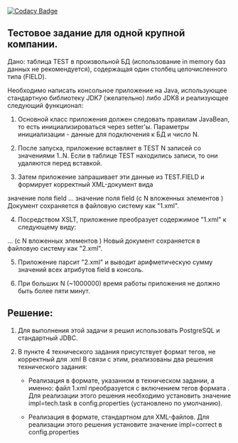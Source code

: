 [![Codacy Badge](https://api.codacy.com/project/badge/Grade/6db5949932f040c6aef91611b8c15e7d)](https://www.codacy.com/app/promoscow/2017-08-18_test_task?utm_source=github.com&amp;utm_medium=referral&amp;utm_content=promoscow/2017-08-18_test_task&amp;utm_campaign=Badge_Grade)

<h2>Тестовое задание для одной крупной компании.</h2>

Дано: таблица TEST в произвольной БД (использование in memory баз данных не рекомендуется), содержащая один столбец целочисленного типа (FIELD).

Необходимо написать консольное приложение на Java, использующее стандартную библиотеку JDK7 (желательно) либо JDK8 и реализующее следующий функционал:

1. Основной класс приложения должен следовать правилам JavaBean, то есть инициализироваться через setter'ы. Параметры инициализации - данные для подключения к БД и число N. 

2. После запуска, приложение вставляет в TEST N записей со значениями 1..N. Если в таблице TEST находились записи, то они удаляются перед вставкой.

3. Затем приложение запрашивает эти данные из TEST.FIELD и формирует корректный XML-документ вида
<entries>
    <entry>
        <field>значение поля field</field>
    </entry>
    ...
    <entry>
        <field>значение поля field</field>
    </entry>
</entries>
(с N вложенных элементов <entry>)
Документ сохраняется в файловую систему как "1.xml".

4. Посредством XSLT, приложение преобразует содержимое "1.xml" к следующему виду:
<entries>
    <entry field="значение поля field">
    ...
    <entry field="значение поля field">
</entries>
(с N вложенных элементов <entry>)
Новый документ сохраняется в файловую систему как "2.xml".

5. Приложение парсит "2.xml" и выводит арифметическую сумму значений всех атрибутов field в консоль. 

6. При больших N (~1000000) время работы приложения не должно быть более пяти минут.

<h2>Решение:</h2>

1. Для выполнения этой задачи я решил использовать PostgreSQL и стандартный JDBC.

2. В пункте 4 технического задания присутствует формат тегов, не корректный для .xml
В связи с этим, реализованы два решения технического задания:
    - Реализация в формате, указанном в техническом задании, а именно: файл 1.xml преобразуется с включением тегов формата <entry field="value">. Для реализации этого решения необходимо установить значение impl=tech.task в config.properties (установлено по умолчанию).
    
    - Реализация в формате, стандартном для XML-файлов. Для реализации этого решения установите значение impl=correct в config.properties
